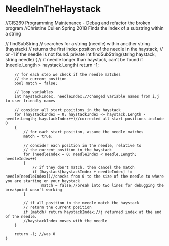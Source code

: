 # NeedleInTheHaystack
//CIS269 Programming Maintenance - Debug and refactor the broken program
//Christine Cullen Spring 2018
Finds the Index of a substring within a string

// findSubString
    // searches for a string (needle) within another string (haystack)
    // returns the first index position of the needle in the haystack,
    // or -1 if the needle is not found.
    private int findSubString(string haystack, string needle)
    {
        // if needle longer than haystack, can't be found
        if (needle.Length > haystack.Length) return -1;
     
        // for each step we check if the needle matches
        // the current position
        bool match = false;

        // loop variables
        int haystackIndex, needleIndex;//changed variable names from i,j to user friendly names

        // consider all start positions in the haystack
        for (haystackIndex = 0; haystackIndex <= haystack.Length - needle.Length; haystackIndex++)//corrected all start positions include 0
        {
            // for each start position, assume the needle matches
            match = true;

            // consider each position in the needle, relative to
            // the current position in the haystack
            for (needleIndex = 0; needleIndex < needle.Length; needleIndex++)
            {
                // if they don't match, then cancel the match
                if (haystack[haystackIndex + needleIndex] != needle[needleIndex])//checks from 0 to the size of the needle to where you are starting on your haystack
                    match = false;//break into two lines for debugging the breakpoint wasn't working
            }

            // if all position in the needle match the haystack
            // return the current position
            if (match) return haystackIndex;//j returned index at the end of the needle.
            //haystackIndex moves with the needle
        }
        
        return -1; //was 0
    } 
